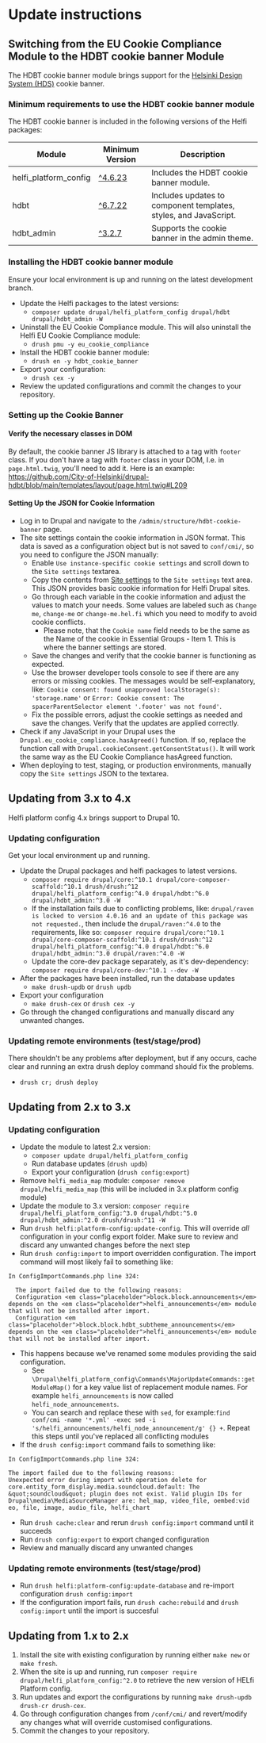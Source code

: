 # Update instructions

## Switching from the EU Cookie Compliance Module to the HDBT cookie banner Module

The HDBT cookie banner module brings support for the [Helsinki Design System (HDS)](https://github.com/City-of-Helsinki/helsinki-design-system) cookie banner.

### Minimum requirements to use the HDBT cookie banner module

The HDBT cookie banner is included in the following versions of the Helfi packages:

| Module                | Minimum Version                                                                                | Description                                                      |
|-----------------------|------------------------------------------------------------------------------------------------|------------------------------------------------------------------|
| helfi_platform_config | [^4.6.23](https://github.com/City-of-Helsinki/drupal-helfi-platform-config/releases/tag/4.6.23) | Includes the HDBT cookie banner module.                          |
| hdbt                  | [^6.7.22](https://github.com/City-of-Helsinki/drupal-hdbt/releases/tag/6.7.22)                 | Includes updates to component templates, styles, and JavaScript. |
| hdbt_admin            | [^3.2.7](https://github.com/City-of-Helsinki/drupal-hdbt-admin/releases/tag/3.2.7)              | Supports the cookie banner in the admin theme.                   |

### Installing the HDBT cookie banner module

Ensure your local environment is up and running on the latest development branch.

- Update the Helfi packages to the latest versions:
  - `composer update drupal/helfi_platform_config drupal/hdbt drupal/hdbt_admin -W`
- Uninstall the EU Cookie Compliance module. This will also uninstall the Helfi EU Cookie Compliance module:
  - `drush pmu -y eu_cookie_compliance`
- Install the HDBT cookie banner module:
  - `drush en -y hdbt_cookie_banner`
- Export your configuration:
  - `drush cex -y`
- Review the updated configurations and commit the changes to your repository.

### Setting up the Cookie Banner

#### Verify the necessary classes in DOM

By default, the cookie banner JS library is attached to a tag with `footer` class. If you don't have a tag with `footer` class in your DOM, I.e. in `page.html.twig`, you'll need to add it. Here is an example: https://github.com/City-of-Helsinki/drupal-hdbt/blob/main/templates/layout/page.html.twig#L209 

#### Setting Up the JSON for Cookie Information

- Log in to Drupal and navigate to the `/admin/structure/hdbt-cookie-banner` page.
- The site settings contain the cookie information in JSON format. This data is saved as a configuration object but is not saved to `conf/cmi/`, so you need to configure the JSON manually:
  - Enable `Use instance-specific cookie settings` and scroll down to the `Site settings` textarea.
  - Copy the contents from [Site settings](https://github.com/City-of-Helsinki/drupal-helfi-platform-config/blob/main/modules/hdbt_cookie_banner/assets/json/siteSettingsTemplate.json) to the `Site settings` text area. This JSON provides basic cookie information for Helfi Drupal sites.
  - Go through each variable in the cookie information and adjust the values to match your needs. Some values are labeled such as `Change me`, `change-me` or `change-me.hel.fi` which you need to modify to avoid cookie conflicts.
     - Please note, that the `Cookie name` field needs to be the same as the Name of the cookie in Essential Groups - Item 1. This is where the banner settings are stored.
  - Save the changes and verify that the cookie banner is functioning as expected.
  - Use the browser developer tools console to see if there are any errors or missing cookies. The messages would be self-explanatory, like: `Cookie consent: found unapproved localStorage(s): 'storage.name'` or `Error: Cookie consent: The spacerParentSelector element '.footer' was not found'`.
  - Fix the possible errors, adjust the cookie settings as needed and save the changes. Verify that the updates are applied correctly.
- Check if any JavaScript in your Drupal uses the `Drupal.eu_cookie_compliance.hasAgreed()` function. If so, replace the function call with `Drupal.cookieConsent.getConsentStatus()`. It will work the same way as the EU Cookie Compliance hasAgreed function. 
- When deploying to test, staging, or production environments, manually copy the `Site settings` JSON to the textarea.


## Updating from 3.x to 4.x

Helfi platform config 4.x brings support to Drupal 10.

### Updating configuration

Get your local environment up and running.

- Update the Drupal packages and helfi packages to latest versions.
  - `composer require drupal/core:^10.1 drupal/core-composer-scaffold:^10.1 drush/drush:^12 drupal/helfi_platform_config:^4.0 drupal/hdbt:^6.0 drupal/hdbt_admin:^3.0 -W`
   - If the installation fails due to conflicting problems, like: `drupal/raven is locked to version 4.0.16 and an update of this package was not requested.`, then include the `drupal/raven:^4.0` to the requirements, like so: `composer require drupal/core:^10.1 drupal/core-composer-scaffold:^10.1 drush/drush:^12 drupal/helfi_platform_config:^4.0 drupal/hdbt:^6.0 drupal/hdbt_admin:^3.0 drupal/raven:^4.0 -W`
  - Update the core-dev package separately, as it's dev-dependency: `composer require drupal/core-dev:^10.1 --dev -W`
- After the packages have been installed, run the database updates
  - `make drush-updb` or `drush updb`
- Export your configuration
  - `make drush-cex` or `drush cex -y`
- Go through the changed configurations and manually discard any unwanted changes.

### Updating remote environments (test/stage/prod)

There shouldn't be any problems after deployment, but if any occurs, cache clear  and running an extra drush deploy command should fix the problems.
- `drush cr; drush deploy`


## Updating from 2.x to 3.x

### Updating configuration

- Update the module to latest 2.x version:
   - `composer update drupal/helfi_platform_config`
   - Run database updates (`drush updb`)
   - Export your configuration (`drush config:export`)
- Remove `helfi_media_map` module: `composer remove drupal/helfi_media_map` (this will be included in 3.x platform config module)
- Update the module to 3.x version: `composer require drupal/helfi_platform_config:^3.0 drupal/hdbt:^5.0 drupal/hdbt_admin:^2.0 drush/drush:^11 -W`
- Run `drush helfi:platform-config:update-config`. This will override _all_ configuration in your config export folder. Make sure to review and discard any unwanted changes before the next step
- Run `drush config:import` to import overridden configuration. The import command will most likely fail to something like:
```
In ConfigImportCommands.php line 324:

  The import failed due to the following reasons:
  Configuration <em class="placeholder">block.block.announcements</em> depends on the <em class="placeholder">helfi_announcements</em> module that will not be installed after import.
  Configuration <em class="placeholder">block.block.hdbt_subtheme_announcements</em> depends on the <em class="placeholder">helfi_announcements</em> module that will not be installed after import.
```
- This happens because we've renamed some modules providing the said configuration.
  - See `\Drupal\helfi_platform_config\Commands\MajorUpdateCommands::getModuleMap()` for a key value list of replacement module names. For example `helfi_announcements` is now called `helfi_node_announcements`.
  - You can search and replace these with `sed`, for example:`find conf/cmi -name '*.yml' -exec sed -i 's/helfi_announcements/helfi_node_announcement/g' {} +`. Repeat this steps until you've replaced all conflicting modules
- If the `drush config:import` command fails to something like:
```
In ConfigImportCommands.php line 324:

The import failed due to the following reasons:
Unexpected error during import with operation delete for core.entity_form_display.media.soundcloud.default: The &quot;soundcloud&quot; plugin does not exist. Valid plugin IDs for Drupal\media\MediaSourceManager are: hel_map, video_file, oembed:vid
eo, file, image, audio_file, helfi_chart
```
- Run `drush cache:clear` and rerun `drush config:import` command until it succeeds
- Run `drush config:export` to export changed configuration
- Review and manually discard any unwanted changes

### Updating remote environments (test/stage/prod)
- Run `drush helfi:platform-config:update-database` and re-import configuration `drush config:import`
- If the configuration import fails, run `drush cache:rebuild` and `drush config:import` until the import is succesful

## Updating from 1.x to 2.x

1. Install the site with existing configuration by running either `make new` or `make fresh`.
2. When the site is up and running, run `composer require drupal/helfi_platform_config:^2.0` to retrieve the new version of HELfi Platform config.
3. Run updates and export the configurations by running `make drush-updb drush-cr drush-cex`.
4. Go through configuration changes from `/conf/cmi/` and revert/modify any changes what will override customised configurations.
5. Commit the changes to your repository.
